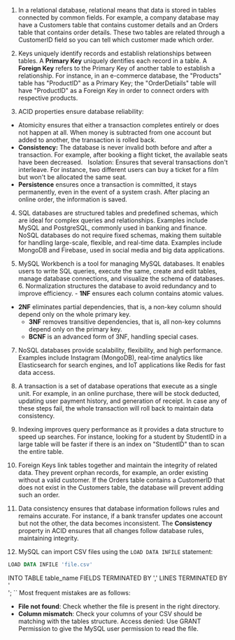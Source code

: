 1. In a relational database, relational means that data is stored in tables connected by common fields. For example, a company database may have a Customers table that contains customer details and an Orders table that contains order details. These two tables are related through a CustomerID field so you can tell which customer made which order.

2. Keys uniquely identify records and establish relationships between tables. A **Primary Key** uniquely dentifies each record in a table. A **Foreign Key** refers to the Primary Key of another table to establish a relationship. For instance, in an e-commerce database, the "Products" table has "ProductID" as a Primary Key; the "OrderDetiails" table will have "ProductID" as a Foreign Key in order to connect orders with respective products.

3. ACID properties ensure database reliability: 
  - Atomicity ensures that either a transaction completes entirely or does not happen at all. When money is subtracted from one account but added to another, the transaction is rolled back.
- **Consistency:** The database is never invalid both before and after a transaction. For example, after booking a flight ticket, the available seats have been decreased.  
Isolation: Ensures that several transactions don't interleave. For instance, two different users can buy a ticket for a film but won't be allocated the same seat.
- **Persistence** ensures once a transaction is committed, it stays permanently, even in the event of a system crash. After placing an online order, the information is saved.

4. SQL databases are structured tables and predefined schemas, which are ideal for complex queries and relationships. Examples include MySQL and PostgreSQL, commonly used in banking and finance. NoSQL databases do not require fixed schemas, making them suitable for handling large-scale, flexible, and real-time data. Examples include MongoDB and Firebase, used in social media and big data applications.

5. MySQL Workbench is a tool for managing MySQL databases. It enables users to write SQL queries, execute the same, create and edit tables, manage database connections, and visualize the schema of databases. 6. Normalization structures the database to avoid redundancy and to improve efficiency.  - **1NF** ensures each column contains atomic values.
- **2NF** eliminates partial dependencies, that is, a non-key column should depend only on the whole primary key.  
   - **3NF** removes transitive dependencies, that is, all non-key columns depend only on the primary key.  
   - **BCNF** is an advanced form of 3NF, handling special cases.

7. NoSQL databases provide scalability, flexibility, and high performance. Examples include Instagram (MongoDB), real-time analytics like Elasticsearch for search engines, and IoT applications like Redis for fast data access.

8. A transaction is a set of database operations that execute as a single unit. For example, in an online purchase, there will be stock deducted, updating user payment history, and generation of receipt. In case any of these steps fail, the whole transaction will roll back to maintain data consistency.

9. Indexing improves query performance as it provides a data structure to speed up searches. For instance, looking for a student by StudentID in a large table will be faster if there is an index on "StudentID" than to scan the entire table.

10. Foreign Keys link tables together and maintain the integrity of related data. They prevent orphan records, for example, an order existing without a valid customer. If the Orders table contains a CustomerID that does not exist in the Customers table, the database will prevent adding such an order.

11. Data consistency ensures that database information follows rules and remains accurate. For instance, if a bank transfer updates one account but not the other, the data becomes inconsistent. The **Consistency** property in ACID ensures that all changes follow database rules, maintaining integrity.  

12. MySQL can import CSV files using the `LOAD DATA INFILE` statement:  
   ```sql
   LOAD DATA INFILE 'file.csv'
```
INTO TABLE table_name 
   FIELDS TERMINATED BY ',' 
   LINES TERMINATED BY '\
';
   ``
   Most frequent mistakes are as follows:
   - **File not found**: Check whether the file is present in the right directory.  
   - **Column mismatch**: Check your columns of your CSV should be matching with the tables structure.
Access denied: Use GRANT Permission to give the MySQL user permission to read the file.
